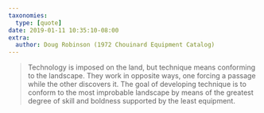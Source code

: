 ```yaml
---
taxonomies:
  type: [quote]
date: 2019-01-11 10:35:10-08:00
extra:
  author: Doug Robinson (1972 Chouinard Equipment Catalog)
---
```

> Technology is imposed on the land, but technique means conforming to the landscape. They work in opposite ways, one forcing a passage while the other discovers it. The goal of developing technique is to conform to the most improbable landscape by means of the greatest degree of skill and boldness supported by the least equipment.
